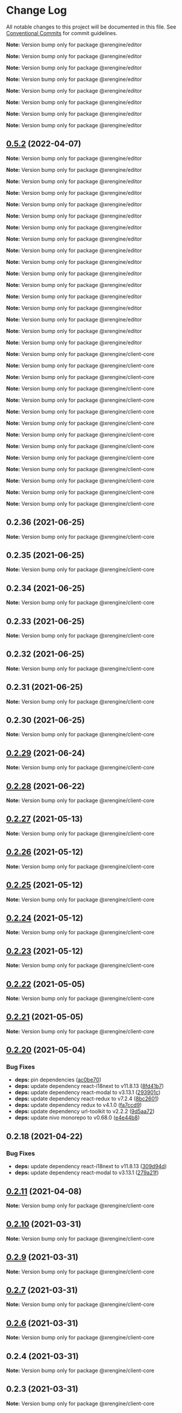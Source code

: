 # Change Log

All notable changes to this project will be documented in this file.
See [Conventional Commits](https://conventionalcommits.org) for commit guidelines.



**Note:** Version bump only for package @xrengine/editor







**Note:** Version bump only for package @xrengine/editor







**Note:** Version bump only for package @xrengine/editor







**Note:** Version bump only for package @xrengine/editor







**Note:** Version bump only for package @xrengine/editor







**Note:** Version bump only for package @xrengine/editor







**Note:** Version bump only for package @xrengine/editor







**Note:** Version bump only for package @xrengine/editor





## [0.5.2](https://github.com/XRFoundation/XREngine/compare/v0.5.1...v0.5.2) (2022-04-07)

**Note:** Version bump only for package @xrengine/editor







**Note:** Version bump only for package @xrengine/editor







**Note:** Version bump only for package @xrengine/editor







**Note:** Version bump only for package @xrengine/editor







**Note:** Version bump only for package @xrengine/editor







**Note:** Version bump only for package @xrengine/editor







**Note:** Version bump only for package @xrengine/editor







**Note:** Version bump only for package @xrengine/editor







**Note:** Version bump only for package @xrengine/editor







**Note:** Version bump only for package @xrengine/editor







**Note:** Version bump only for package @xrengine/editor







**Note:** Version bump only for package @xrengine/editor







**Note:** Version bump only for package @xrengine/editor







**Note:** Version bump only for package @xrengine/editor







**Note:** Version bump only for package @xrengine/editor







**Note:** Version bump only for package @xrengine/editor







**Note:** Version bump only for package @xrengine/editor







**Note:** Version bump only for package @xrengine/client-core







**Note:** Version bump only for package @xrengine/client-core







**Note:** Version bump only for package @xrengine/client-core







**Note:** Version bump only for package @xrengine/client-core







**Note:** Version bump only for package @xrengine/client-core







**Note:** Version bump only for package @xrengine/client-core







**Note:** Version bump only for package @xrengine/client-core







**Note:** Version bump only for package @xrengine/client-core







**Note:** Version bump only for package @xrengine/client-core







**Note:** Version bump only for package @xrengine/client-core







**Note:** Version bump only for package @xrengine/client-core







**Note:** Version bump only for package @xrengine/client-core







**Note:** Version bump only for package @xrengine/client-core







**Note:** Version bump only for package @xrengine/client-core





## 0.2.36 (2021-06-25)

**Note:** Version bump only for package @xrengine/client-core





## 0.2.35 (2021-06-25)

**Note:** Version bump only for package @xrengine/client-core





## 0.2.34 (2021-06-25)

**Note:** Version bump only for package @xrengine/client-core





## 0.2.33 (2021-06-25)

**Note:** Version bump only for package @xrengine/client-core





## 0.2.32 (2021-06-25)

**Note:** Version bump only for package @xrengine/client-core





## 0.2.31 (2021-06-25)

**Note:** Version bump only for package @xrengine/client-core





## 0.2.30 (2021-06-25)

**Note:** Version bump only for package @xrengine/client-core





## [0.2.29](https://github.com/XRFoundation/XREngine/compare/v0.2.28...v0.2.29) (2021-06-24)

**Note:** Version bump only for package @xrengine/client-core





## [0.2.28](https://github.com/XRFoundation/XREngine/compare/v0.2.27...v0.2.28) (2021-06-22)

**Note:** Version bump only for package @xrengine/client-core





## [0.2.27](https://github.com/XRFoundation/XREngine/compare/v0.2.26...v0.2.27) (2021-05-13)

**Note:** Version bump only for package @xrengine/client-core





## [0.2.26](https://github.com/XRFoundation/XREngine/compare/v0.2.24...v0.2.26) (2021-05-12)

**Note:** Version bump only for package @xrengine/client-core





## [0.2.25](https://github.com/XRFoundation/XREngine/compare/v0.2.24...v0.2.25) (2021-05-12)

**Note:** Version bump only for package @xrengine/client-core





## [0.2.24](https://github.com/XRFoundation/XREngine/compare/v0.2.23...v0.2.24) (2021-05-12)

**Note:** Version bump only for package @xrengine/client-core





## [0.2.23](https://github.com/XRFoundation/XREngine/compare/v0.2.22...v0.2.23) (2021-05-12)

**Note:** Version bump only for package @xrengine/client-core





## [0.2.22](https://github.com/XRFoundation/XREngine/compare/v0.2.21...v0.2.22) (2021-05-05)

**Note:** Version bump only for package @xrengine/client-core





## [0.2.21](https://github.com/xrengine/xrengine/compare/v0.2.20...v0.2.21) (2021-05-05)

**Note:** Version bump only for package @xrengine/client-core





## [0.2.20](https://github.com/xrengine/xrengine/compare/v0.2.18...v0.2.20) (2021-05-04)


### Bug Fixes

* **deps:** pin dependencies ([ac0be70](https://github.com/xrengine/xrengine/commit/ac0be70b9194c3809e74ba8875529c091d084014))
* **deps:** update dependency react-i18next to v11.8.13 ([8fd41b7](https://github.com/xrengine/xrengine/commit/8fd41b7bb47a07fadc9558cab7dea60d1d2031f9))
* **deps:** update dependency react-modal to v3.13.1 ([293901c](https://github.com/xrengine/xrengine/commit/293901c94afa9dc883d17ffd22e9b3577dab88d6))
* **deps:** update dependency react-redux to v7.2.4 ([8bc2601](https://github.com/xrengine/xrengine/commit/8bc26013abb25ce0c07a96006d7d03d9e4d84665))
* **deps:** update dependency redux to v4.1.0 ([fa7ccd9](https://github.com/xrengine/xrengine/commit/fa7ccd9e2fce1df39a8537c2ba93f5e0d77834b1))
* **deps:** update dependency url-toolkit to v2.2.2 ([9d5aa72](https://github.com/xrengine/xrengine/commit/9d5aa72ab4ad254eb60d08822a90c7dd22a9a5fd))
* **deps:** update nivo monorepo to v0.68.0 ([e4e44b8](https://github.com/xrengine/xrengine/commit/e4e44b860e2c34e368f47c071f72c3f140abfb7b))





## 0.2.18 (2021-04-22)


### Bug Fixes

* **deps:** update dependency react-i18next to v11.8.13 ([309d94d](https://github.com/XRFoundation/XREngine/commit/309d94dc136028d50ac5f01efba62c61e5735e41))
* **deps:** update dependency react-modal to v3.13.1 ([279a21f](https://github.com/XRFoundation/XREngine/commit/279a21ff38bb067b634ff811ef0faf2197850800))





## [0.2.11](https://github.com/XRFoundation/XREngine/compare/v0.2.10...v0.2.11) (2021-04-08)

**Note:** Version bump only for package @xrengine/client-core





## [0.2.10](https://github.com/XRFoundation/XREngine/compare/v0.2.9...v0.2.10) (2021-03-31)

**Note:** Version bump only for package @xrengine/client-core





## [0.2.9](https://github.com/XRFoundation/XREngine/compare/v0.2.8...v0.2.9) (2021-03-31)

**Note:** Version bump only for package @xrengine/client-core





## [0.2.7](https://github.com/XRFoundation/XREngine/compare/v0.2.6...v0.2.7) (2021-03-31)

**Note:** Version bump only for package @xrengine/client-core





## [0.2.6](https://github.com/XRFoundation/XREngine/compare/v0.2.5...v0.2.6) (2021-03-31)

**Note:** Version bump only for package @xrengine/client-core





## 0.2.4 (2021-03-31)

**Note:** Version bump only for package @xrengine/client-core





## 0.2.3 (2021-03-31)

**Note:** Version bump only for package @xrengine/client-core
